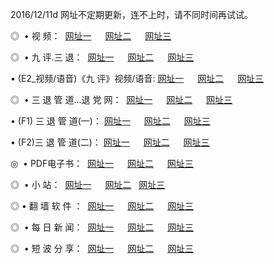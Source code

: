 2016/12/11d 网址不定期更新，连不上时，请不同时间再试试。
<p>◎   • 视 频： 
<a href="http://wp.wanip.ch/tv/" target="_blank">网址一</a> 　 
<a href="http://wp.wanip.ch/9018.html" target="_blank">网址二</a> 　 
<a href="http://wp.wanip.ch/9449.html" target="_blank">网址三</a></p>
<p>◎   • 九 评.三 退：  
<a href="http://wp.wanip.ch/tt/" target="_blank">网址一</a> 　 
<a href="http://wp.wanip.ch/v2/" target="_blank">网址二</a> 　 
<a href="http://wp.wanip.ch/t/" target="_blank">网址三</a> 　</p>
<p>  • (E2_视频/语音)《九 评》视频/语音: 
<a href="http://wp.wanip.ch/7738.html" target="_blank">网址一</a> 　 
<a href="http://wp.wanip.ch/7614.html" target="_blank">网址二</a> 　 
<a href="http://wp.wanip.ch/7633.html" target="_blank">网址三</a></p>
<p>◎   • 三 退 管 道...退 党 网：  
<a href="http://wp.wanip.ch/go/8/" target="_blank">网址一</a> 　 
<a href="http://wp.wanip.ch/go/8/" target="_blank">网址二</a> 　 
<a href="http://wp.wanip.ch/go/8/" target="_blank">网址三</a></p>
<p>  • (F1) 三 退 管 道(一)： 
<a href="http://wp.wanip.ch/dd/" target="_blank">网址一</a> 　 
<a href="http://wp.wanip.ch/dd/" target="_blank">网址二</a> 　 
<a href="http://wp.wanip.ch/dd/" target="_blank">网址三</a></p>
<p>  • (F2)三 退 管 道(二)： 
<a href="http://wp.wanip.ch/d/" target="_blank">网址一</a> 　 
<a href="http://wp.wanip.ch/d/" target="_blank">网址二</a> 　 
<a href="http://wp.wanip.ch/d/" target="_blank">网址三</a></p>
<p>◎   • PDF电子书：  
<a href="http://wp.wanip.ch/p/" target="_blank">网址一</a> 　 
<a href="http://wp.wanip.ch/p/" target="_blank">网址二</a> 　 
<a href="http://wp.wanip.ch/p/" target="_blank">网址三</a></p>
<p>◎ </span>  •  小 站：  
<a href="http://wp.wanip.ch/" target="_blank">网址一</a> 　 
<a href="http://wp.wanip.ch/" target="_blank">网址二</a>   
<a href="http://wp.wanip.ch/" target="_blank">网址三</a></p>
<p>◎  • 翻 墙 软 件 ：  
<a href="http://wp.wanip.ch/ff/" target="_blank">网址一</a> 　 
<a href="http://wp.wanip.ch/ff/" target="_blank">网址二</a> 　 
<a href="http://wp.wanip.ch/ff/" target="_blank">网址三</a></p>
<p>◎ </span>  • 每 日 新 闻：  
<a href="http://wp.wanip.ch/day/" target="_blank">网址一</a> 　 
<a href="http://wp.wanip.ch/day/" target="_blank">网址二</a> 　 
<a href="http://wp.wanip.ch/day/" target="_blank">网址三</a></p>
<p>◎ </span>  • 短 波 分 享：  
<a href="http://wp.wanip.ch/h/" target="_blank">网址一</a> 　 
<a href="http://wp.wanip.ch/h/" target="_blank">网址二</a> 　 
<a href="http://wp.wanip.ch/h/" target="_blank">网址三</a></p>
